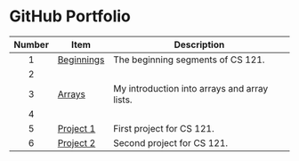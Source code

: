 #    GitHub Portfolio




| Number | Item                                                                                                       | Description                                  |
|:------:|------------------------------------------------------------------------------------------------------------|----------------------------------------------|
|   1    | [Beginnings](https://github.com/FieryFoxed/Github-Portfolio/tree/main/Beginnings)                          | The beginning segments of CS 121.            |
|   2    | []()                                                                                                       |                                              |
|   3    | [Arrays](https://github.com/FieryFoxed/Github-Portfolio/tree/main/Arrays)                                  | My introduction into arrays and array lists. |
|   4    | []()                                                                                                       |                                              |
|   5    | [Project 1](https://github.com/FieryFoxed/Github-Portfolio/blob/main/Project%20Number%20One/Project1.java) | First project for CS 121.                    |
|   6    | [Project 2](https://github.com/FieryFoxed/Github-Portfolio/tree/main/Project%20Number%20Two)               | Second project for CS 121.                   |